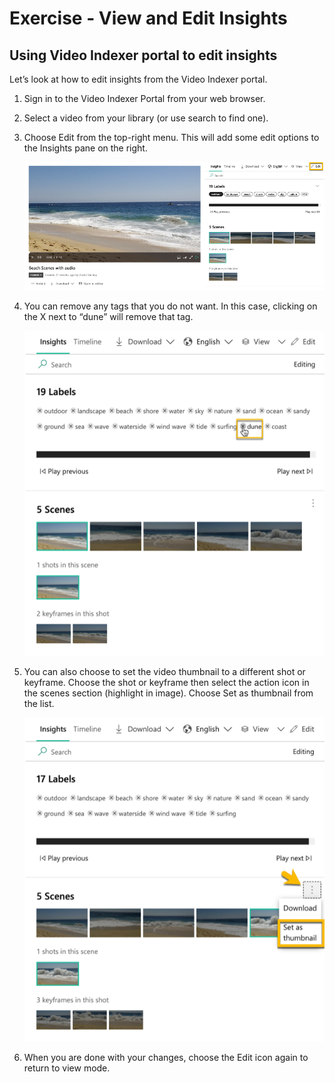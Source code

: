 # Exercise - View and Edit Insights

## Using Video Indexer portal to edit insights

Let’s look at how to edit insights from the Video Indexer portal.

1. Sign in to the Video Indexer Portal from your web browser.
1. Select a video from your library (or use search to find one).
1. Choose Edit from the top-right menu. This will add some edit options to the Insights pane on the right.

    ![Screenshot of video page with “Edit” highlighted.](media/video-indexer-edit-selection-ssm.png)

1. You can remove any tags that you do not want. In this case, clicking on the X next to “dune” will remove that tag.

    ![Screen shot of deleting label “dune” from a video.](media/video-indexer-edit-label-ssm.png)

1. You can also choose to set the video thumbnail to a different shot or keyframe. Choose the shot or keyframe then select the action icon in the scenes section (highlight in image). Choose Set as thumbnail from the list.

    ![Screen shot of choosing “Set as thumbnail” from the scenes action menu.](media/video-indexer-scene-set-thumbnail-ssm.png)

1. When you are done with your changes, choose the Edit icon again to return to view mode.
